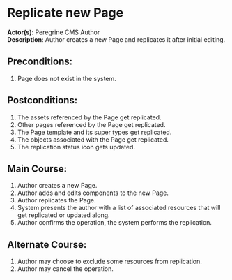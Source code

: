 # Replicate new Page

**Actor(s)**: Peregrine CMS Author  
**Description**: Author creates a new Page and replicates it after initial editing.

## Preconditions:
1. Page does not exist in the system.

## Postconditions:
1. The assets referenced by the Page get replicated.
1. Other pages referenced by the Page get replicated.
1. The Page template and its super types get replicated.
1. The objects associated with the Page get replicated.
1. The replication status icon gets updated.


## Main Course:
1. Author creates a new Page.
1. Author adds and edits components to the new Page.
1. Author replicates the Page.
1. System presents the author with a list of associated resources that
   will get replicated or updated along.
1. Author confirms the operation, the system performs the replication.

## Alternate Course:
1. Author may choose to exclude some resources from replication.
1. Author may cancel the operation.